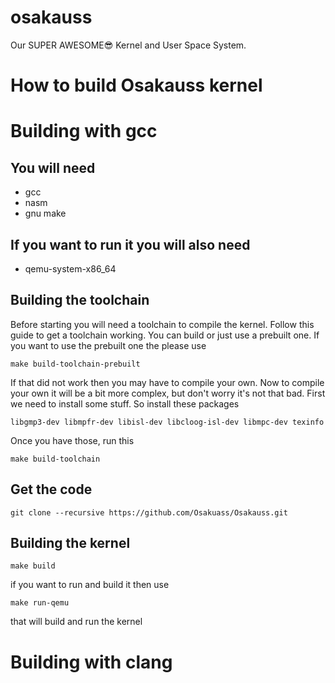 # osakauss

Our SUPER AWESOME😎 Kernel and User Space System.


# How to build Osakauss kernel


# Building with gcc
## You will need
 - gcc
 - nasm
 - gnu make
## If you want to run it you will also need
 - qemu-system-x86_64

## Building the toolchain
Before starting you will need a toolchain to compile the kernel.
Follow this guide to get a toolchain working.
You can build or just use a prebuilt one.
If you want to use the prebuilt one the please use
```
make build-toolchain-prebuilt
```
If that did not work then you may have to compile your own.
Now to compile your own it will be a bit more complex, but don't worry it's not that bad.
First we need to install some stuff.
So install these packages
```
libgmp3-dev libmpfr-dev libisl-dev libcloog-isl-dev libmpc-dev texinfo
```
Once you have those, run this
```
make build-toolchain
```
## Get the code
  ```
  git clone --recursive https://github.com/Osakuass/Osakauss.git
 ```
## Building the kernel
```
make build
```
if you want to run and build it then use
```
make run-qemu
```
that will build and run the kernel

# Building with clang
